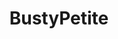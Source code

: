 ---
title: BustyPetite
crosslinks:
- TastefulBeauties
- u_imguralbumbot
- nsfw
- SizzlingSexyBabes
- Lobo2ffs
- gonewild
- tmsbmeta
- BiggerThanYouThought
- SophieMudd
- BustyNaturalPornstars
- RealGirls
- youtubot
- FuckTokenBot
- NSFW_GIF
- EmilyAgnes
- NudieWorld
- curvy
- nuttinhere
- Boobies
- TittyDrop
---